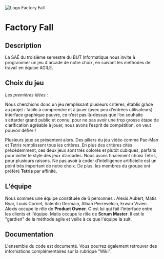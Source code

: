 <img src="https://gitlabinfo.iutmontp.univ-montp2.fr/sae-tetris/main/-/blob/main/src/main/resources/factoryfall/images/titre.png" alt="Logo Factory Fall">

# Factory Fall
## Description
La SAÉ du troisième semestre du BUT Informatique nous invite à programmer un jeu d'arcade de notre choix, en suivant les méthodes de travail en équipe AGILE.

## Choix du jeu
*Les premières idées :*

Nous cherchions donc un jeu remplissant plusieurs critères, établis grâce au projet :
facile à comprendre et à jouer (avec peu d’entrées utilisateurs)
interface graphique pauvre, ce n’est pas là-dessus que l’on souhaite s’attarder
grand public et connu, pour ne pas avoir une trop grosse étape de clarification
agréable à jouer, nous avons l’esprit de compétition, on veut pouvoir défier !

Plusieurs jeux se présentent alors. Des piliers du jeu vidéo comme Pac-Man et Tetris remplissent tous les critères. En plus des critères cités précédemment, ces deux jeux sont très colorés et plutôt cubiques, parfaits pour imiter le style des jeux d’arcades.
Nous avons finalement choisi Tetris, pour plusieurs raisons. Ne pas avoir à coder d’intelligence artificielle est un point très important de notre choix. De plus, les membres du groupe ont préféré __Tetris__ par affinité.

## L'équipe
Nous sommes une équipe constituée de 6 personnes :
Alexis Aubert, Matis Byar, Louis Cornet, Valentin Germain, Alban Pierrevelcin, Erwan Vivien.
Alexis occupe le rôle de **Product Owner**. C'est lui qui fait l'interface entre les clients et l'équipe.
Matis occupe le rôle de **Scrum Master**. Il est le "gardien" de la méthode agile et veille à ce que l'équipe la suit. 

## Documentation
L'ensemble du code est documenté. Vous pourrez également retrouver des informations complémentaires sur la rubrique "Wiki".

